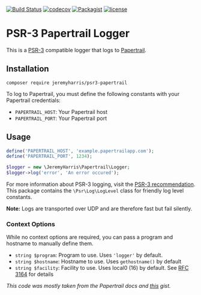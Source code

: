 [![Build Status](https://travis-ci.org/jeremyharris/psr3-papertrail.svg?branch=master)](https://travis-ci.org/jeremyharris/psr3-papertrail)
[![codecov](https://codecov.io/gh/jeremyharris/psr3-papertrail/branch/master/graph/badge.svg)](https://codecov.io/gh/jeremyharris/psr3-papertrail)
[![Packagist](https://img.shields.io/packagist/dt/jeremyharris/psr3-papertrail.svg)](https://packagist.org/packages/jeremyharris/psr3-papertrail)
[![license](https://img.shields.io/github/license/jeremyharris/psr3-papertrail.svg)]()

# PSR-3 Papertrail Logger

This is a [PSR-3][1] compatible logger that logs to [Papertrail][2].

## Installation

```
composer require jeremyharris/psr3-papertrail
```

To log to Papertrail, you must define the following constants with your Papertrail
credentials:

- `PAPERTRAIL_HOST`: Your Papertrail host
- `PAPERTRAIL_PORT`: Your Papertrail port

## Usage

```php
define('PAPERTRAIL_HOST', 'example.papertrailapp.com');
define('PAPERTRAIL_PORT', 1234);

$logger = new \JeremyHarris\Papertrail\Logger;
$logger->log('error', 'An error occured');
```

For more information about PSR-3 logging, visit the [PSR-3 recommendation][1].
This package contains the `\Psr\Log\LogLevel` class for friendly log level
constants.

**Note:** Logs are transported over UDP and are therefore fast but fail silently.

### Context Options

While no context options are required, you can pass a program and hostname to
manually define them.

- `string $program`: Program to use. Uses `'logger'` by default.
- `string $hostname`: Hostname to use. Uses `gethostname()` by default
- `string $facility`: Facility to use. Uses local0 (16) by default. See [RFC 3164][3] for details

*This code was mostly taken from the Papertrail docs and [this][4] gist.*

[1]: http://www.php-fig.org/psr/psr-3/
[2]: https://papertrailapp.com
[3]: https://tools.ietf.org/html/rfc3164
[4]: https://gist.github.com/troy/2220679